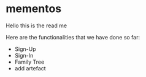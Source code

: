 # mementos

Hello this is the read me 

Here are the functionalities that we have done so far:

- Sign-Up
- Sign-In
- Family Tree
- add artefact
